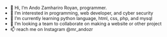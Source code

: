 - 👋 Hi, I’m Ando Zamhariro Royan, programmer.
- 👀 I’m interested in programming, web developer, and cyber security
- 🌱 I’m currently learning python language, html, css, php, and mysql
- 💞️ I’m looking a team to collaborate on making a website or other project
- 📫 reach me on Instagram @mr_andozr

<!---
AndoZR/AndoZR is a ✨ special ✨ repository because its `README.md` (this file) appears on your GitHub profile.
You can click the Preview link to take a look at your changes.
--->
